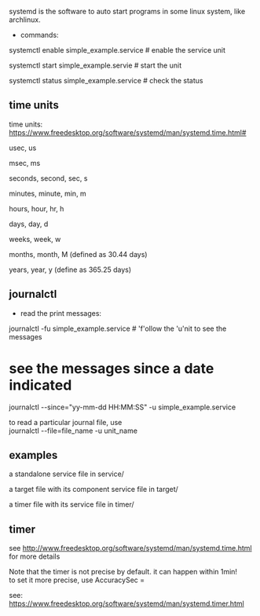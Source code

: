systemd is the software to auto start programs in some linux system, like archlinux.


- commands:

systemctl enable simple_example.service		# enable the service unit

systemctl start simple_example.servie		# start the unit

systemctl status simple_example.service		# check the status

time units
---------------

time units: https://www.freedesktop.org/software/systemd/man/systemd.time.html#

usec, us

msec, ms

seconds, second, sec, s

minutes, minute, min, m

hours, hour, hr, h

days, day, d

weeks, week, w

months, month, M (defined as 30.44 days)

years, year, y (define as 365.25 days)


journalctl
--------------------

- read the print messages:

journalctl -fu simple_example.service		# 'f'ollow the 'u'nit to see the messages

# see the messages since a date indicated

journalctl --since="yy-mm-dd HH:MM:SS" -u simple_example.service	


to read a particular journal file, use   
journalctl --file=file_name -u unit_name


examples
--------------------

a standalone service file in service/

a target file with its component service file in target/

a timer file with its service file in timer/


timer
--------------------------

see http://www.freedesktop.org/software/systemd/man/systemd.time.html for more details

Note that the timer is not precise by default. it can happen within 1min!  
to set it more precise, use AccuracySec =  

see: https://www.freedesktop.org/software/systemd/man/systemd.timer.html

